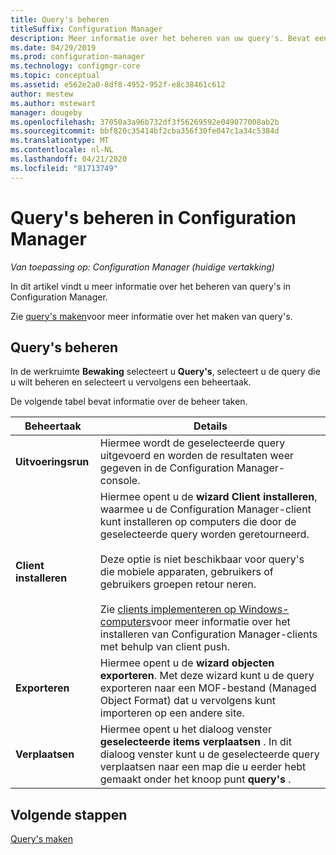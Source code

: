 ```yaml
---
title: Query's beheren
titleSuffix: Configuration Manager
description: Meer informatie over het beheren van uw query's. Bevat een tabel voor gedetailleerde Naslag informatie.
ms.date: 04/29/2019
ms.prod: configuration-manager
ms.technology: configmgr-core
ms.topic: conceptual
ms.assetid: e562e2a0-8df8-4952-952f-e8c38461c612
author: mestew
ms.author: mstewart
manager: dougeby
ms.openlocfilehash: 37050a3a96b732df3f56269592e049077008ab2b
ms.sourcegitcommit: bbf820c35414bf2cba356f30fe047c1a34c5384d
ms.translationtype: MT
ms.contentlocale: nl-NL
ms.lasthandoff: 04/21/2020
ms.locfileid: "81713749"
---
```

# <a name="how-to-manage-queries-in-configuration-manager"></a>Query's beheren in Configuration Manager

*Van toepassing op: Configuration Manager (huidige vertakking)*

In dit artikel vindt u meer informatie over het beheren van query's in Configuration Manager.  

 Zie [query's maken](../../../core/servers/manage/create-queries.md)voor meer informatie over het maken van query's.  

## <a name="manage-queries"></a>Query's beheren
 In de werkruimte **Bewaking** selecteert u **Query's**, selecteert u de query die u wilt beheren en selecteert u vervolgens een beheertaak.  

 De volgende tabel bevat informatie over de beheer taken.  

|Beheertaak|Details| 
|---------------------|-------------|
|**Uitvoeringsrun**|Hiermee wordt de geselecteerde query uitgevoerd en worden de resultaten weer gegeven in de Configuration Manager-console.|
|**Client installeren**|Hiermee opent u de **wizard Client installeren**, waarmee u de Configuration Manager-client kunt installeren op computers die door de geselecteerde query worden geretourneerd.<br /><br /> Deze optie is niet beschikbaar voor query's die mobiele apparaten, gebruikers of gebruikers groepen retour neren. <br /><br /> Zie [clients implementeren op Windows-computers](../../clients/deploy/deploy-clients-to-windows-computers.md)voor meer informatie over het installeren van Configuration Manager-clients met behulp van client push.| 
|**Exporteren**|Hiermee opent u de **wizard objecten exporteren**. Met deze wizard kunt u de query exporteren naar een MOF-bestand (Managed Object Format) dat u vervolgens kunt importeren op een andere site.
|**Verplaatsen**|Hiermee opent u het dialoog venster **geselecteerde items verplaatsen** . In dit dialoog venster kunt u de geselecteerde query verplaatsen naar een map die u eerder hebt gemaakt onder het knoop punt **query's** .|

## <a name="next-steps"></a>Volgende stappen 
 [Query's maken](../../../core/servers/manage/create-queries.md)
